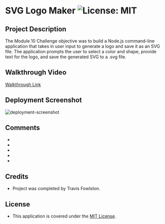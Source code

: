 # SVG Logo Maker ![License: MIT](https://img.shields.io/badge/License-MIT-yellow.svg)

## Project Description

The Module 10 Challenge objective was to build a Node.js command-line application that takes in user input to generate a logo and save it as an SVG file. The application prompts the user to select a color and shape, provide text for the logo, and save the generated SVG to a .svg file.

## Walkthrough Video

[Walkthrough Link]()

## Deployment Screenshot

![deployment-screenshot]()

## Comments

-
-
-
-
-

## Credits

- Project was completed by Travis Fowlston.

## License

- This application is covered under the [MIT License](https://opensource.org/licenses/MIT).
